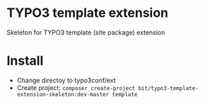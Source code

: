# TYPO3 template extension
Skeleton for TYPO3 template (site package) extension

# Install

* Change directoy to typo3conf/ext
* Create project: ```composer create-project bit/typo3-template-extension-skeleton:dev-master template```